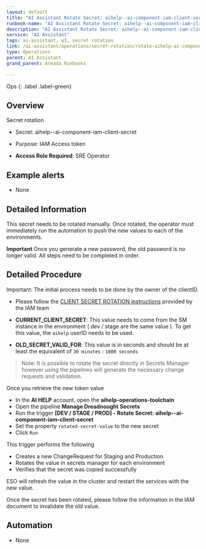 ```yaml
---
layout: default
title: "AI Assistant Rotate Secret: aihelp--ai-component-iam-client-secret"
runbook-name: "AI Assistant Rotate Secret: aihelp--ai-component-iam-client-secret"
description: "AI Assistant Rotate Secret: aihelp--ai-component-iam-client-secret"
service: "AI Assistant"
tags: ai-assistant, w3, secret rotation
link: /ai-assistant/operations/secret-rotation/rotate-aihelp-ai-component-iam-client-secret.html
type: Operations
parent: AI Assistant
grand_parent: Armada Runbooks

---
```


Ops
{: .label .label-green}

## Overview

Secret rotation

- Secret: aihelp--ai-component-iam-client-secret
- Purpose: IAM Access token

- **Access Role Required**: SRE Operator

## Example alerts

- None

## Detailed Information

This secret needs to be rotated manually.  Once rotated, the operator must immediately run the automation to push the new values to each of the environments.

**Important** Once you generate a new password, the old password is no longer valid.  All steps need to be completed in order.

## Detailed Procedure

Important:  The initial process needs to be done by the owner of the clientID.

- Please follow the [CLIENT SECRET ROTATION instructions](https://github.ibm.com/BlueMix-Fabric/CloudIAM-APIKeys/blob/integration/runbooks/reference/client_secret_rotation.md) provided by the IAM team

- **CURRENT_CLIENT_SECRET**: This value needs to come from the SM instance in the environment ( dev / stage are the same value ).  To get this value, the `aihelp` userID needs to be used.
- **OLD_SECRET_VALID_FOR**:  This value is in seconds and should be at least the equivalent of `30 minutes` : `1800 seconds`

> Note:  It is possible to rotate the secret directly in Secrets Manager however using the pipelines will generate the necessary change requests and validation.

Once you retrieve the new token value

- In the **AI HELP** account, open the **aihelp-operations-toolchain**
- Open the pipeline **Manage Dreadnought Secrets**
- Run the trigger **[DEV / STAGE / PROD] - Rotate Secret: aihelp--ai-component-iam-client-secret**
- Set the property `rotated-secret-value` to the new secret
- Click `Run`

This trigger performs the following

- Creates a new ChangeRequest for Staging and Production
- Rotates the value in secrets manager for each environment
- Verifies that the secret was copied successfully

ESO will refresh the value in the cluster and restart the services with the new value.

Once the secret has been rotated, please follow the information in the IAM document to invalidate the old value.

## Automation

- None
